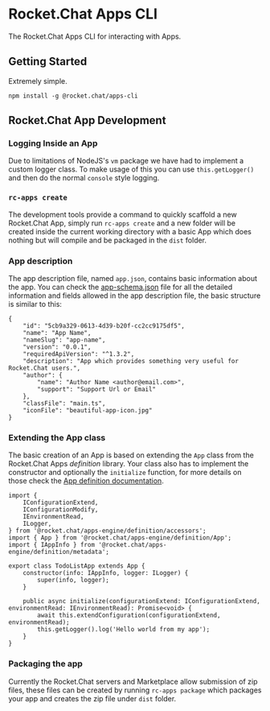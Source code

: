 # Rocket.Chat Apps CLI
The Rocket.Chat Apps CLI for interacting with Apps.

## Getting Started
Extremely simple.

```
npm install -g @rocket.chat/apps-cli
```

## Rocket.Chat App Development

### Logging Inside an App
Due to limitations of NodeJS's `vm` package we have had to implement a custom logger class.
To make usage of this you can use `this.getLogger()` and then do the normal `console` style logging.

### `rc-apps create`

The development tools provide a command to quickly scaffold a new Rocket.Chat App, simply run `rc-apps create` and a new folder will be created inside the current working directory with a basic App which does nothing but will compile and be packaged in the `dist` folder.

### App description

The app description file, named `app.json`, contains basic information about the app. You can check the [app-schema.json](https://github.com/RocketChat/Rocket.Chat.Apps-engine/blob/master/src/definition/app-schema.json) file for all the detailed information and fields allowed in the app description file, the basic structure is similar to this:

```
{
    "id": "5cb9a329-0613-4d39-b20f-cc2cc9175df5",
    "name": "App Name",
    "nameSlug": "app-name",
    "version": "0.0.1",
    "requiredApiVersion": "^1.3.2",
    "description": "App which provides something very useful for Rocket.Chat users.",
    "author": {
        "name": "Author Name <author@email.com>",
        "support": "Support Url or Email"
    },
    "classFile": "main.ts",
    "iconFile": "beautiful-app-icon.jpg"
}
```

### Extending the App class

The basic creation of an App is based on extending the `App` class from the Rocket.Chat Apps _definition_ library. Your class also has to implement the constructor and optionally the `initialize` function, for more details on those check the [App definition documentation](https://rocketchat.github.io/Rocket.Chat.Apps-engine/classes/app.html).

```
import {
    IConfigurationExtend,
    IConfigurationModify,
    IEnvironmentRead,
    ILogger,
} from '@rocket.chat/apps-engine/definition/accessors';
import { App } from '@rocket.chat/apps-engine/definition/App';
import { IAppInfo } from '@rocket.chat/apps-engine/definition/metadata';

export class TodoListApp extends App {
    constructor(info: IAppInfo, logger: ILogger) {
        super(info, logger);
    }

    public async initialize(configurationExtend: IConfigurationExtend, environmentRead: IEnvironmentRead): Promise<void> {
        await this.extendConfiguration(configurationExtend, environmentRead);
        this.getLogger().log('Hello world from my app');
    }
}
```

### Packaging the app

Currently the Rocket.Chat servers and Marketplace allow submission of zip files, these files can be created by running `rc-apps package` which packages your app and creates the zip file under `dist` folder.
